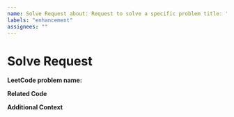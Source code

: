 ```yaml
---
name: Solve Request about: Request to solve a specific problem title: "feat: "
labels: "enhancement"
assignees: ""
---
```


# Solve Request

**LeetCode problem name:**

<!-- For example LeetCode problem name in leetcode.com/problems/two-sum/ is `two-sum`. also we solve this problem in branch with name `two-sum`. -->

**Related Code**

<!-- If you have a code and solved part of the problem -->

**Additional Context**

